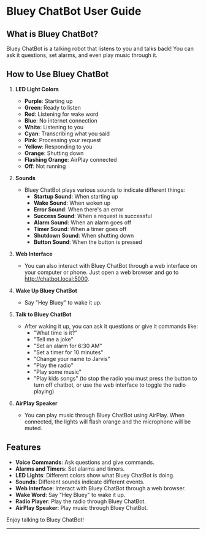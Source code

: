# Bluey ChatBot User Guide

## What is Bluey ChatBot?

Bluey ChatBot is a talking robot that listens to you and talks back! You can ask it questions, set alarms, and even play music through it.

## How to Use Bluey ChatBot

1. **LED Light Colors**
   - **Purple**: Starting up
   - **Green**: Ready to listen
   - **Red**: Listening for wake word
   - **Blue**: No internet connection
   - **White**: Listening to you
   - **Cyan**: Transcribing what you said
   - **Pink**: Processing your request
   - **Yellow**: Responding to you
   - **Orange**: Shutting down
   - **Flashing Orange**: AirPlay connected
   - **Off**: Not running

2. **Sounds**
   - Bluey ChatBot plays various sounds to indicate different things:
     - **Startup Sound**: When starting up
     - **Wake Sound**: When woken up
     - **Error Sound**: When there's an error
     - **Success Sound**: When a request is successful
     - **Alarm Sound**: When an alarm goes off
     - **Timer Sound**: When a timer goes off
     - **Shutdown Sound**: When shutting down
     - **Button Sound**: When the button is pressed

3. **Web Interface**
   - You can also interact with Bluey ChatBot through a web interface on your computer or phone. Just open a web browser and go to http://chatbot.local:5000.

4. **Wake Up Bluey ChatBot**
   - Say "Hey Bluey" to wake it up.

5. **Talk to Bluey ChatBot**
   - After waking it up, you can ask it questions or give it commands like:
     - "What time is it?"
     - "Tell me a joke"
     - "Set an alarm for 6:30 AM"
     - "Set a timer for 10 minutes"
     - "Change your name to Jarvis"
     - "Play the radio"
     - "Play some music"
     - "Play kids songs"
     (to stop the radio you must press the button to turn off chatbot, or use the web interface to toggle the radio playing)

6. **AirPlay Speaker**
   - You can play music through Bluey ChatBot using AirPlay. When connected, the lights will flash orange and the microphone will be muted.

## Features

- **Voice Commands**: Ask questions and give commands.
- **Alarms and Timers**: Set alarms and timers.
- **LED Lights**: Different colors show what Bluey ChatBot is doing.
- **Sounds**: Different sounds indicate different events.
- **Web Interface**: Interact with Bluey ChatBot through a web browser.
- **Wake Word**: Say "Hey Bluey" to wake it up.
- **Radio Player**: Play the radio through Bluey ChatBot.
- **AirPlay Speaker**: Play music through Bluey ChatBot.

Enjoy talking to Bluey ChatBot!

---